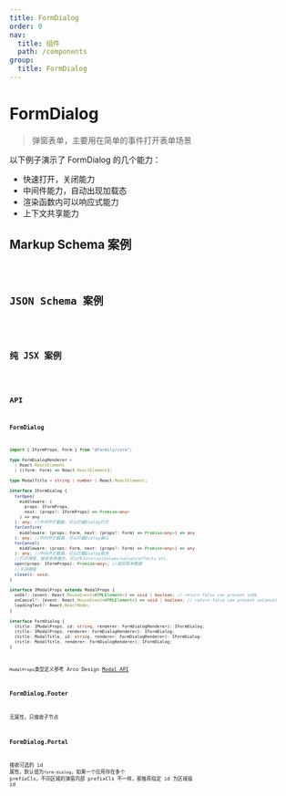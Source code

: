 ```yaml
---
title: FormDialog
order: 0
nav:
  title: 组件
  path: /components
group:
  title: FormDialog
---
```


# FormDialog

> 弹窗表单，主要用在简单的事件打开表单场景

以下例子演示了 FormDialog 的几个能力：

- 快速打开，关闭能力
- 中间件能力，自动出现加载态
- 渲染函数内可以响应式能力
- 上下文共享能力

## Markup Schema 案例

<code src="./demo/index_1.tsx" />

## JSON Schema 案例

<code src="./demo/index_2.tsx" />

## 纯 JSX 案例

<code src="./demo/index_3.tsx" />

## API

### FormDialog

```typescript
import { IFormProps, Form } from "@formily/core";

type FormDialogRenderer =
  | React.ReactElement
  | ((form: Form) => React.ReactElement);

type ModalTitle = string | number | React.ReactElement;

interface IFormDialog {
  forOpen(
    middleware: (
      props: IFormProps,
      next: (props?: IFormProps) => Promise<any>
    ) => any
  ): any; //中间件拦截器，可以拦截Dialog打开
  forConfirm(
    middleware: (props: Form, next: (props?: Form) => Promise<any>) => any
  ): any; //中间件拦截器，可以拦截Dialog确认
  forCancel(
    middleware: (props: Form, next: (props?: Form) => Promise<any>) => any
  ): any; //中间件拦截器，可以拦截Dialog取消
  //打开弹窗，接收表单属性，可以传入initialValues/values/effects etc.
  open(props: IFormProps): Promise<any>; //返回表单数据
  //关闭弹窗
  close(): void;
}

interface IModalProps extends ModalProps {
  onOk?: (event: React.MouseEvent<HTMLElement>) => void | boolean; // return false can prevent onOk
  onCancel?: (event: React.MouseEvent<HTMLElement>) => void | boolean; // return false can prevent onCancel
  loadingText?: React.ReactNode;
}

interface FormDialog {
  (title: IModalProps, id: string, renderer: FormDialogRenderer): IFormDialog;
  (title: IModalProps, renderer: FormDialogRenderer): IFormDialog;
  (title: ModalTitle, id: string, renderer: FormDialogRenderer): IFormDialog;
  (title: ModalTitle, renderer: FormDialogRenderer): IFormDialog;
}
```

`ModalProps`类型定义参考 Arco Design [Modal API](https://arco.design/zh-CN/show/modal)

### FormDialog.Footer

无属性，只接收子节点

### FormDialog.Portal

接收可选的 id 属性，默认值为`form-dialog`，如果一个应用存在多个 prefixCls，不同区域的弹窗内部 prefixCls 不一样，那推荐指定 id 为区域级 id
